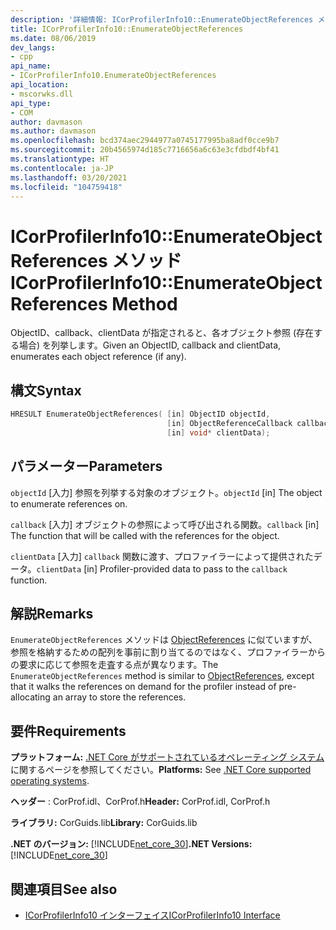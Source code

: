 ```yaml
---
description: '詳細情報: ICorProfilerInfo10::EnumerateObjectReferences メソッド'
title: ICorProfilerInfo10::EnumerateObjectReferences
ms.date: 08/06/2019
dev_langs:
- cpp
api_name:
- ICorProfilerInfo10.EnumerateObjectReferences
api_location:
- mscorwks.dll
api_type:
- COM
author: davmason
ms.author: davmason
ms.openlocfilehash: bcd374aec2944977a0745177995ba8adf0cce9b7
ms.sourcegitcommit: 20b4565974d185c7716656a6c63e3cfdbdf4bf41
ms.translationtype: HT
ms.contentlocale: ja-JP
ms.lasthandoff: 03/20/2021
ms.locfileid: "104759418"
---
```

# <a name="icorprofilerinfo10enumerateobjectreferences-method"></a><span data-ttu-id="b878a-103">ICorProfilerInfo10::EnumerateObjectReferences メソッド</span><span class="sxs-lookup"><span data-stu-id="b878a-103">ICorProfilerInfo10::EnumerateObjectReferences Method</span></span>

<span data-ttu-id="b878a-104">ObjectID、callback、clientData が指定されると、各オブジェクト参照 (存在する場合) を列挙します。</span><span class="sxs-lookup"><span data-stu-id="b878a-104">Given an ObjectID, callback and clientData, enumerates each object reference (if any).</span></span>

## <a name="syntax"></a><span data-ttu-id="b878a-105">構文</span><span class="sxs-lookup"><span data-stu-id="b878a-105">Syntax</span></span>

```cpp
HRESULT EnumerateObjectReferences( [in] ObjectID objectId,
                                   [in] ObjectReferenceCallback callback,
                                   [in] void* clientData);
```

## <a name="parameters"></a><span data-ttu-id="b878a-106">パラメーター</span><span class="sxs-lookup"><span data-stu-id="b878a-106">Parameters</span></span>

<span data-ttu-id="b878a-107">`objectId` [入力] 参照を列挙する対象のオブジェクト。</span><span class="sxs-lookup"><span data-stu-id="b878a-107">`objectId` [in] The object to enumerate references on.</span></span>

<span data-ttu-id="b878a-108">`callback` [入力] オブジェクトの参照によって呼び出される関数。</span><span class="sxs-lookup"><span data-stu-id="b878a-108">`callback` [in] The function that will be called with the references for the object.</span></span>

<span data-ttu-id="b878a-109">`clientData` [入力] `callback` 関数に渡す、プロファイラーによって提供されたデータ。</span><span class="sxs-lookup"><span data-stu-id="b878a-109">`clientData` [in] Profiler-provided data to pass to the `callback` function.</span></span>

## <a name="remarks"></a><span data-ttu-id="b878a-110">解説</span><span class="sxs-lookup"><span data-stu-id="b878a-110">Remarks</span></span>

<span data-ttu-id="b878a-111">`EnumerateObjectReferences` メソッドは [ObjectReferences](icorprofilercallback-objectreferences-method.md) に似ていますが、参照を格納するための配列を事前に割り当てるのではなく、プロファイラーからの要求に応じて参照を走査する点が異なります。</span><span class="sxs-lookup"><span data-stu-id="b878a-111">The `EnumerateObjectReferences` method is similar to [ObjectReferences](icorprofilercallback-objectreferences-method.md), except that it walks the references on demand for the profiler instead of pre-allocating an array to store the references.</span></span>

## <a name="requirements"></a><span data-ttu-id="b878a-112">要件</span><span class="sxs-lookup"><span data-stu-id="b878a-112">Requirements</span></span>

<span data-ttu-id="b878a-113">**プラットフォーム:** [.NET Core がサポートされているオペレーティング システム](../../../core/install/windows.md?pivots=os-windows)に関するページを参照してください。</span><span class="sxs-lookup"><span data-stu-id="b878a-113">**Platforms:** See [.NET Core supported operating systems](../../../core/install/windows.md?pivots=os-windows).</span></span>

<span data-ttu-id="b878a-114">**ヘッダー** : CorProf.idl、CorProf.h</span><span class="sxs-lookup"><span data-stu-id="b878a-114">**Header:** CorProf.idl, CorProf.h</span></span>

<span data-ttu-id="b878a-115">**ライブラリ:** CorGuids.lib</span><span class="sxs-lookup"><span data-stu-id="b878a-115">**Library:** CorGuids.lib</span></span>

<span data-ttu-id="b878a-116">**.NET のバージョン:** [!INCLUDE[net_core_30](../../../../includes/net-core-30-md.md)]</span><span class="sxs-lookup"><span data-stu-id="b878a-116">**.NET Versions:** [!INCLUDE[net_core_30](../../../../includes/net-core-30-md.md)]</span></span>

## <a name="see-also"></a><span data-ttu-id="b878a-117">関連項目</span><span class="sxs-lookup"><span data-stu-id="b878a-117">See also</span></span>

- [<span data-ttu-id="b878a-118">ICorProfilerInfo10 インターフェイス</span><span class="sxs-lookup"><span data-stu-id="b878a-118">ICorProfilerInfo10 Interface</span></span>](icorprofilerinfo10-interface.md)
